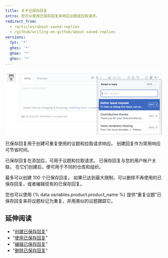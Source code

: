 ```yaml
---
title: 关于已保存回复
intro: 您可以使用已保存回复来响应议题或拉取请求。
redirect_from:
  - /articles/about-saved-replies
  - /github/writing-on-github/about-saved-replies
versions:
  fpt: '*'
  ghes: '*'
  ghae: '*'
  ghec: '*'
---
```


![已保存回复](/assets/images/help/settings/saved-replies.png)

已保存回复用于创建可重复使用的议题和拉取请求响应。 创建回复作为常用响应可节省时间。

已保存回复在添加后，可用于议题和拉取请求。 已保存回复与您的用户帐户关联。 在它们创建后，便可用于不同的仓库和组织。

最多可以创建 100 个已保存回复。 如果已达到最大限制，可以删除不再使用的已保存回复，或者编辑现有的已保存回复。

您也可以使用 {% data variables.product.product_name %} 提供“重复议题”已保存回复来将议题标记为重复，并用类似的议题跟踪它。

## 延伸阅读

- "[创建已保存回复](/articles/creating-a-saved-reply)"
- "[使用已保存回复](/articles/using-saved-replies)"
- "[编辑已保存回复](/articles/editing-a-saved-reply)"
- "[删除已保存回复](/articles/deleting-a-saved-reply)"
